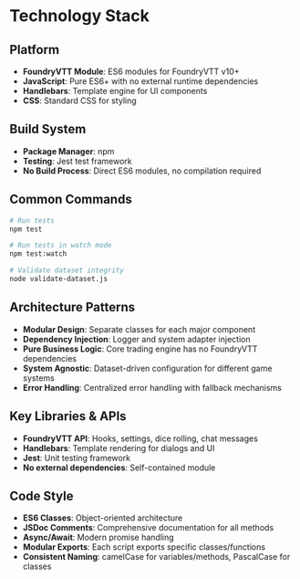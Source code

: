 # Technology Stack

## Platform
- **FoundryVTT Module**: ES6 modules for FoundryVTT v10+
- **JavaScript**: Pure ES6+ with no external runtime dependencies
- **Handlebars**: Template engine for UI components
- **CSS**: Standard CSS for styling

## Build System
- **Package Manager**: npm
- **Testing**: Jest test framework
- **No Build Process**: Direct ES6 modules, no compilation required

## Common Commands
```bash
# Run tests
npm test

# Run tests in watch mode
npm test:watch

# Validate dataset integrity
node validate-dataset.js
```

## Architecture Patterns
- **Modular Design**: Separate classes for each major component
- **Dependency Injection**: Logger and system adapter injection
- **Pure Business Logic**: Core trading engine has no FoundryVTT dependencies
- **System Agnostic**: Dataset-driven configuration for different game systems
- **Error Handling**: Centralized error handling with fallback mechanisms

## Key Libraries & APIs
- **FoundryVTT API**: Hooks, settings, dice rolling, chat messages
- **Handlebars**: Template rendering for dialogs and UI
- **Jest**: Unit testing framework
- **No external dependencies**: Self-contained module

## Code Style
- **ES6 Classes**: Object-oriented architecture
- **JSDoc Comments**: Comprehensive documentation for all methods
- **Async/Await**: Modern promise handling
- **Modular Exports**: Each script exports specific classes/functions
- **Consistent Naming**: camelCase for variables/methods, PascalCase for classes